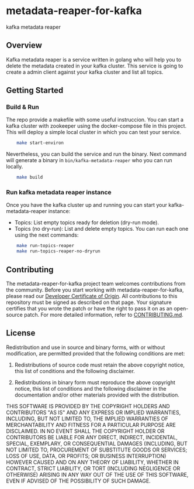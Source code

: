 # metadata-reaper-for-kafka
kafka metadata reaper


## Overview
Kafka metadata reaper is a service written in golang who will help you to delete the metadata created in your kafka cluster. This service is going to create a admin client against your kafka cluster and list all topics.

## Getting Started

### Build & Run
The repo provide a makefile with some useful instruccion. You can start a kafka cluster with zookeeper using the docker-compose file in this project. This will deploy a simple local cluster in which you can test your service.
```bash
    make start-environ
```

Nevertheless, you can build the service and run the binary. Next command will generate a binary in `bin/kafka-metadata-reaper` who you can run locally.
```bash
    make build
```

### Run kafka metadata reaper instance
Once you have the kafka cluster up and running you can start your kafka-metadata-reaper instance:
- Topics: List empty topics ready for deletion (dry-run mode).
- Topics (no dry-run): List and delete empty topics.
You can run each one using the next commands:
```bash
    make run-topics-reaper
    make run-topics-reaper-no-dryrun
```

## Contributing

The metadata-reaper-for-kafka project team welcomes contributions from the community. Before you start working with metadata-reaper-for-kafka, please
read our [Developer Certificate of Origin](https://cla.vmware.com/dco). All contributions to this repository must be
signed as described on that page. Your signature certifies that you wrote the patch or have the right to pass it on
as an open-source patch. For more detailed information, refer to [CONTRIBUTING.md](CONTRIBUTING.md).

## License

Redistribution and use in source and binary forms, with or without modification, are permitted provided that the following conditions are met:
1. Redistributions of source code must retain the above copyright notice, this list of conditions and the following disclaimer.

2. Redistributions in binary form must reproduce the above copyright notice, this list of conditions and the following disclaimer in the documentation and/or other materials provided with the distribution.

THIS SOFTWARE IS PROVIDED BY THE COPYRIGHT HOLDERS AND CONTRIBUTORS "AS IS" AND ANY EXPRESS OR IMPLIED WARRANTIES, INCLUDING, BUT NOT LIMITED TO, THE IMPLIED WARRANTIES OF MERCHANTABILITY AND FITNESS FOR A PARTICULAR PURPOSE ARE DISCLAIMED.  IN NO EVENT SHALL THE COPYRIGHT HOLDER OR CONTRIBUTORS BE LIABLE FOR ANY DIRECT, INDIRECT, INCIDENTAL, SPECIAL, EXEMPLARY, OR CONSEQUENTIAL DAMAGES (INCLUDING, BUT NOT LIMITED TO, PROCUREMENT OF SUBSTITUTE GOODS OR SERVICES; LOSS OF USE, DATA, OR PROFITS; OR BUSINESS INTERRUPTION) HOWEVER CAUSED AND ON ANY THEORY OF LIABILITY, WHETHER IN CONTRACT, STRICT LIABILITY, OR TORT (INCLUDING NEGLIGENCE OR OTHERWISE) ARISING IN ANY WAY OUT OF THE USE OF THIS SOFTWARE, EVEN IF ADVISED OF THE POSSIBILITY OF SUCH DAMAGE.